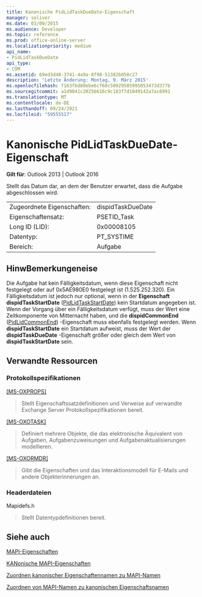 ```yaml
---
title: Kanonische PidLidTaskDueDate-Eigenschaft
manager: soliver
ms.date: 03/09/2015
ms.audience: Developer
ms.topic: reference
ms.prod: office-online-server
ms.localizationpriority: medium
api_name:
- PidLidTaskDueDate
api_type:
- COM
ms.assetid: 69ed3d48-3741-4a9a-8f98-51382b850c27
description: 'Letzte Änderung: Montag, 9. März 2015'
ms.openlocfilehash: f163fbd80ebe6cf60c50929585995053473d377b
ms.sourcegitcommit: a1d9041c20256616c9c183f7d1049142a7ac6991
ms.translationtype: MT
ms.contentlocale: de-DE
ms.lasthandoff: 09/24/2021
ms.locfileid: "59555517"
---
```

# <a name="pidlidtaskduedate-canonical-property"></a>Kanonische PidLidTaskDueDate-Eigenschaft

  
  
**Gilt für**: Outlook 2013 | Outlook 2016 
  
Stellt das Datum dar, an dem der Benutzer erwartet, dass die Aufgabe abgeschlossen wird.
  
|||
|:-----|:-----|
|Zugeordnete Eigenschaften:  <br/> |dispidTaskDueDate  <br/> |
|Eigenschaftensatz:  <br/> |PSETID_Task  <br/> |
|Long ID (LID):  <br/> |0x00008105  <br/> |
|Datentyp:  <br/> |PT_SYSTIME  <br/> |
|Bereich:  <br/> |Aufgabe  <br/> |
   
## <a name="remarks"></a>HinwBemerkungeneise

Die Aufgabe hat kein Fälligkeitsdatum, wenn diese Eigenschaft nicht festgelegt oder auf 0x5AE980E0 festgelegt ist (1.525.252.320). Ein Fälligkeitsdatum ist jedoch nur optional, wenn in der **Eigenschaft dispidTaskStartDate** ([PidLidTaskStartDate](pidlidtaskstartdate-canonical-property.md)) kein Startdatum angegeben ist. Wenn der Vorgang über ein Fälligkeitsdatum verfügt, muss der Wert eine Zeitkomponente von Mitternacht haben, und die **dispidCommonEnd** ([PidLidCommonEnd](pidlidcommonend-canonical-property.md)) -Eigenschaft muss ebenfalls festgelegt werden. Wenn **dispidTaskStartDate** ein Startdatum aufweist, muss der Wert der **dispidTaskDueDate** -Eigenschaft größer oder gleich dem Wert von **dispidTaskStartDate** sein.
  
## <a name="related-resources"></a>Verwandte Ressourcen

### <a name="protocol-specifications"></a>Protokollspezifikationen

[[MS-OXPROPS]](https://msdn.microsoft.com/library/f6ab1613-aefe-447d-a49c-18217230b148%28Office.15%29.aspx)
  
> Stellt Eigenschaftssatzdefinitionen und Verweise auf verwandte Exchange Server Protokollspezifikationen bereit.
    
[[MS-OXOTASK]](https://msdn.microsoft.com/library/55600ec0-6195-4730-8436-59c7931ef27e%28Office.15%29.aspx)
  
> Definiert mehrere Objekte, die das elektronische Äquivalent von Aufgaben, Aufgabenzuweisungen und Aufgabenaktualisierungen modellieren.
    
[[MS-OXORMDR]](https://msdn.microsoft.com/library/5454ebcc-e5d1-4da8-a598-d393b101caab%28Office.15%29.aspx)
  
> Gibt die Eigenschaften und das Interaktionsmodell für E-Mails und andere Objekterinnerungen an.
    
### <a name="header-files"></a>Headerdateien

Mapidefs.h
  
> Stellt Datentypdefinitionen bereit.
    
## <a name="see-also"></a>Siehe auch



[MAPI-Eigenschaften](mapi-properties.md)
  
[KANonische MAPI-Eigenschaften](mapi-canonical-properties.md)
  
[Zuordnen kanonischer Eigenschaftennamen zu MAPI-Namen](mapping-canonical-property-names-to-mapi-names.md)
  
[Zuordnen von MAPI-Namen zu kanonischen Eigenschaftsnamen](mapping-mapi-names-to-canonical-property-names.md)

